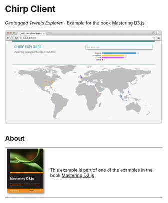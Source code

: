 # Chirp Client

_Geotagged Tweets Explorer_ - Example for the book [Mastering D3.js][mastering-d3]

![chirp-client screenshot](dist/img/screenshot.png)

## About

<table>
  <tr>
    <td>
      <a href="http://www.packtpub.com/bring-data-to-life-by-creating-and-deploying-complex-data-visualizations-with-d3js/book">
        <img src="dist/img/book-cover.jpg" alt="Mastering D3.js book cover">
      </a>
    </td>
    <td>
      This example is part of one of the examples in the book <a href="http://www.packtpub.com/bring-data-to-life-by-creating-and-deploying-complex-data-visualizations-with-d3js/book">Mastering D3.js</a>
    </td>
  </tr>
</table>

<!-- Links -->

[mastering-d3]: http://www.packtpub.com/bring-data-to-life-by-creating-and-deploying-complex-data-visualizations-with-d3js/book "Mastering D3.js"
